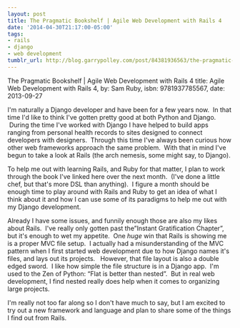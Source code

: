```yaml
---
layout: post
title: The Pragmatic Bookshelf | Agile Web Development with Rails 4
date: '2014-04-30T21:17:00-05:00'
tags:
- rails
- django
- web development
tumblr_url: http://blog.garrypolley.com/post/84381936563/the-pragmatic-bookshelf-agile-web-development
---
```

The Pragmatic Bookshelf | Agile Web Development with Rails 4
title: Agile Web Development with Rails 4, by: Sam Ruby, isbn: 9781937785567, date: 2013-09-27

I'm naturally a Django developer and have been for a few years now.  In that time I'd like to think I've gotten pretty good at both Python and Django.  During the time I've worked with Django I have helped to build apps ranging from personal health records to sites designed to connect developers with designers.  Through this time I've always been curious how other web frameworks approach the same problem.  With that in mind I've begun to take a look at Rails (the arch nemesis, some might say, to Django).

To help me out with learning Rails, and Ruby for that matter, I plan to work through the book I've linked here over the next month.  (I've done a little chef, but that's more DSL than anything).  I figure a month should be enough time to play around with Rails and Ruby to get an idea of what I think about it and how I can use some of its paradigms to help me out with my Django development.  

Already I have some issues, and funnily enough those are also my likes about Rails.  I've really only gotten past the”Instant Gratification Chapter”, but it's enough to wet my appetite.  One *huge* win that Rails is showing me is a proper MVC file setup.  I actually had a misunderstanding of the MVC pattern when I first started web development due to how Django names it's files, and lays out its projects.   However, that file layout is also a double edged sword.  I like how simple the file structure is in a Django app.  I'm used to the Zen of Python: “Flat is better than nested”.  But in real web development, I find nested really does help when it comes to organizing large projects.  

I'm really not too far along so I don't have much to say, but I am excited to try out a new framework and language and plan to share some of the things I find out from Rails.
